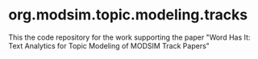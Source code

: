 # org.modsim.topic.modeling.tracks
This the code repository for the work supporting the paper "Word Has It: Text Analytics for Topic Modeling of MODSIM Track Papers"
